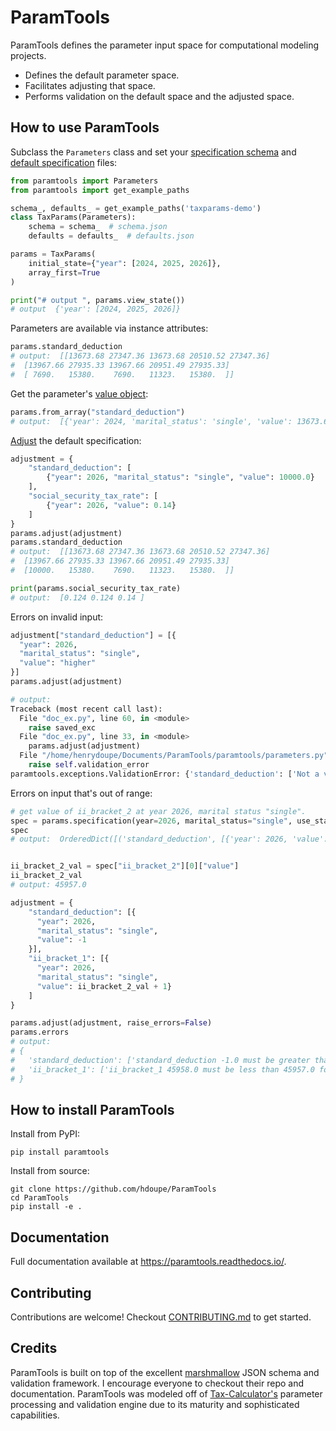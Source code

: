 # ParamTools

ParamTools defines the parameter input space for computational modeling projects.

- Defines the default parameter space.
- Facilitates adjusting that space.
- Performs validation on the default space and the adjusted space.

How to use ParamTools
---------------------------

Subclass the `Parameters` class and set your [specification schema](https://paramtools.readthedocs.io/en/latest/spec.html#specification-schema) and [default specification](https://paramtools.readthedocs.io/en/latest/spec.html#default-specification) files:

```python
from paramtools import Parameters
from paramtools import get_example_paths

schema_, defaults_ = get_example_paths('taxparams-demo')
class TaxParams(Parameters):
    schema = schema_  # schema.json
    defaults = defaults_  # defaults.json

params = TaxParams(
    initial_state={"year": [2024, 2025, 2026]},
    array_first=True
)

print("# output ", params.view_state())
# output  {'year': [2024, 2025, 2026]}

```

Parameters are available via instance attributes:

```python
params.standard_deduction
# output:  [[13673.68 27347.36 13673.68 20510.52 27347.36]
#  [13967.66 27935.33 13967.66 20951.49 27935.33]
#  [ 7690.   15380.    7690.   11323.   15380.  ]]


```

Get the parameter's [value object](https://paramtools.readthedocs.io/en/latest/spec.html#value-object):
```python
params.from_array("standard_deduction")
# output:  [{'year': 2024, 'marital_status': 'single', 'value': 13673.68}, {'year': 2024, 'marital_status': 'joint', 'value': 27347.36}, {'year': 2024, 'marital_status': 'separate', 'value': 13673.68}, {'year': 2024, 'marital_status': 'headhousehold', 'value': 20510.52}, {'year': 2024, 'marital_status': 'widow', 'value': 27347.36}, {'year': 2025, 'marital_status': 'single', 'value': 13967.66}, {'year': 2025, 'marital_status': 'joint', 'value': 27935.33}, {'year': 2025, 'marital_status': 'separate', 'value': 13967.66}, {'year': 2025, 'marital_status': 'headhousehold', 'value': 20951.49}, {'year': 2025, 'marital_status': 'widow', 'value': 27935.33}, {'year': 2026, 'marital_status': 'single', 'value': 7690.0}, {'year': 2026, 'marital_status': 'joint', 'value': 15380.0}, {'year': 2026, 'marital_status': 'separate', 'value': 7690.0}, {'year': 2026, 'marital_status': 'headhousehold', 'value': 11323.0}, {'year': 2026, 'marital_status': 'widow', 'value': 15380.0}]
```

[Adjust](https://paramtools.readthedocs.io/en/latest/spec.html#adjustment-schema) the default specification:

```python
adjustment = {
    "standard_deduction": [
        {"year": 2026, "marital_status": "single", "value": 10000.0}
    ],
    "social_security_tax_rate": [
        {"year": 2026, "value": 0.14}
    ]
}
params.adjust(adjustment)
params.standard_deduction
# output:  [[13673.68 27347.36 13673.68 20510.52 27347.36]
#  [13967.66 27935.33 13967.66 20951.49 27935.33]
#  [10000.   15380.    7690.   11323.   15380.  ]]

print(params.social_security_tax_rate)
# output:  [0.124 0.124 0.14 ]
```


Errors on invalid input:
```python
adjustment["standard_deduction"] = [{
  "year": 2026,
  "marital_status": "single",
  "value": "higher"
}]
params.adjust(adjustment)

# output:
Traceback (most recent call last):
  File "doc_ex.py", line 60, in <module>
    raise saved_exc
  File "doc_ex.py", line 33, in <module>
    params.adjust(adjustment)
  File "/home/henrydoupe/Documents/ParamTools/paramtools/parameters.py", line 123, in adjust
    raise self.validation_error
paramtools.exceptions.ValidationError: {'standard_deduction': ['Not a valid number: higher.']}

```

Errors on input that's out of range:
```python
# get value of ii_bracket_2 at year 2026, marital status "single".
spec = params.specification(year=2026, marital_status="single", use_state=False)
spec
# output:  OrderedDict([('standard_deduction', [{'year': 2026, 'value': 10000.0, 'marital_status': 'single'}]), ('ii_bracket_1', [{'year': 2026, 'value': 11293.0, 'marital_status': 'single'}]), ('ii_bracket_2', [{'year': 2026, 'value': 45957.0, 'marital_status': 'single'}]), ('social_security_tax_rate', [{'year': 2026, 'value': 0.14}])])


ii_bracket_2_val = spec["ii_bracket_2"][0]["value"]
ii_bracket_2_val
# output: 45957.0

adjustment = {
    "standard_deduction": [{
      "year": 2026,
      "marital_status": "single",
      "value": -1
    }],
    "ii_bracket_1": [{
      "year": 2026,
      "marital_status": "single",
      "value": ii_bracket_2_val + 1}
    ]
}

params.adjust(adjustment, raise_errors=False)
params.errors
# output:
# {
#   'standard_deduction': ['standard_deduction -1.0 must be greater than 0 for dimensions marital_status=single , year=2026'],
#   'ii_bracket_1': ['ii_bracket_1 45958.0 must be less than 45957.0 for dimensions marital_status=single , year=2026']
# }

```

How to install ParamTools
-----------------------------------------

Install from PyPI:

```
pip install paramtools
```

Install from source:

```
git clone https://github.com/hdoupe/ParamTools
cd ParamTools
pip install -e .
```

Documentation
----------------
Full documentation available at https://paramtools.readthedocs.io/.

Contributing
-------------------------
Contributions are welcome! Checkout [CONTRIBUTING.md][3] to get started.

Credits
---------
ParamTools is built on top of the excellent [marshmallow][1] JSON schema and validation framework. I encourage everyone to checkout their repo and documentation. ParamTools was modeled off of [Tax-Calculator's][2] parameter processing and validation engine due to its maturity and sophisticated capabilities.

[1]: https://github.com/marshmallow-code/marshmallow
[2]: https://github.com/PSLmodels/Tax-Calculator
[3]: https://github.com/PSLmodels/ParamTools/blob/master/CONTRIBUTING.md